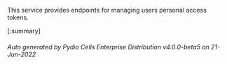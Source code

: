 






This service provides endpoints for managing users personal access tokens.

[:summary]

###### Auto generated by Pydio Cells Enterprise Distribution v4.0.0-beta5 on 21-Jun-2022

